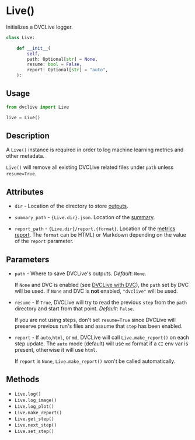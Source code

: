 # Live()

Initializes a DVCLive logger.

```py
class Live:

    def __init__(
        self,
        path: Optional[str] = None,
        resume: bool = False,
        report: Optional[str] = "auto",
    ):
```

## Usage

```py
from dvclive import Live

live = Live()
```

## Description

A `Live()` instance is required in order to log machine learning metrics and
other metadata.

<admon type="warn">

`Live()` will remove all existing DVCLive related files under `path` unless
`resume=True`.

</admon>

## Attributes

- `dir` - Location of the directory to store
  [outputs](/doc/dvclive/get-started#outputs).

- `summary_path` - `{Live.dir}.json`. Location of the
  [summary](/doc/dvclive/api-reference/live/log#description).

- `report_path` - `{Live.dir}/report.{format}`. Location of the
  [metrics report](/doc/dvclive/api-reference/live/make_report). The `format`
  can be HTML) or Markdown depending on the value of the `report` parameter.

## Parameters

- `path` - Where to save DVCLive's outputs. _Default_: `None`.

  If `None` and DVC is enabled (see
  [DVCLive with DVC](/docs/dvclive/dvclive-with-dvc)), the `path` set by DVC
  will be used. If `None` and DVC is **not** enabled, `"dvclive"` will be used.

- `resume` - If `True`, DVCLive will try to read the previous `step` from the
  `path` directory and start from that point. _Default_: `False`.

  <admon type="info">

  If you are not using steps, don't set `resume=True` since DVCLive will
  preserve previous run's files and assume that `step` has been enabled.

  </admon>

- `report` - If `auto`,`html`, or `md`, DVCLive will call `Live.make_report()`
  on each step update. The `auto` mode (default) will use `md` format if a `CI`
  env var is present, otherwise it will use `html`.

  If `report` is `None`, `Live.make_report()` won't be called automatically.

## Methods

- `Live.log()`
- `Live.log_image()`
- `Live.log_plot()`
- `Live.make_report()`
- `Live.get_step()`
- `Live.next_step()`
- `Live.set_step()`
